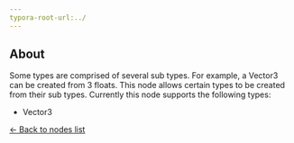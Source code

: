 ```yaml
---
typora-root-url:../
---
```


## About
Some types are comprised of several sub types. For example, a Vector3 can be created from 3 floats. This node allows certain types to be created from their sub types. Currently this node supports the following types:

* Vector3

[<- Back to nodes list](Nodes)
